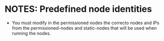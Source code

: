# NOTES: Predefined node identities
- You must modify in the permissioned nodes the correcto nodes and IPs from
the permissioned-nodes and static-nodes that will be used when running the nodes.